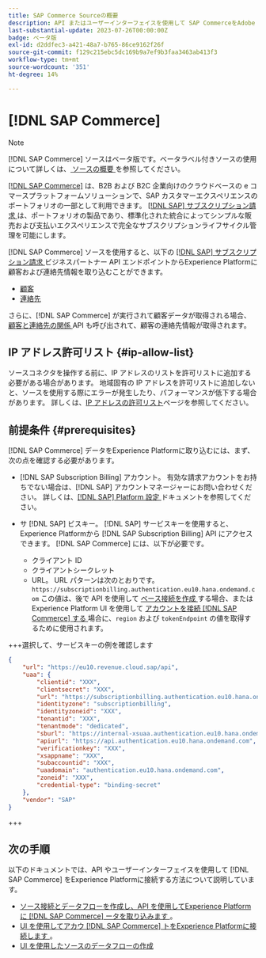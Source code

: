 ```yaml
---
title: SAP Commerce Sourceの概要
description: API またはユーザーインターフェイスを使用して SAP CommerceをAdobe Experience Platformに接続する方法について説明します。
last-substantial-update: 2023-07-26T00:00:00Z
badge: ベータ版
exl-id: d2ddfec3-a421-48a7-b765-86ce9162f26f
source-git-commit: f129c215ebc5dc169b9a7ef9b3faa3463ab413f3
workflow-type: tm+mt
source-wordcount: '351'
ht-degree: 14%

---
```


# [!DNL SAP Commerce]

>[!NOTE]
>
>[!DNL SAP Commerce] ソースはベータ版です。ベータラベル付きソースの使用について詳しくは、[ ソースの概要 ](../../home.md#terms-and-conditions) を参照してください。

[[!DNL SAP Commerce]](https://www.sap.com/india/products/acquired-brands/what-is-hybris.html) は、B2B および B2C 企業向けのクラウドベースの e コマースプラットフォームソリューションで、SAP カスタマーエクスペリエンスのポートフォリオの一部として利用できます。 [[!DNL SAP]  サブスクリプション請求 ](https://www.sap.com/products/financial-management/subscription-billing.html) は、ポートフォリオの製品であり、標準化された統合によってシンプルな販売および支払いエクスペリエンスで完全なサブスクリプションライフサイクル管理を可能にします。

[!DNL SAP Commerce] ソースを使用すると、以下の [[!DNL SAP]  サブスクリプション請求 ](https://www.sap.com/products/financial-management/subscription-billing.html) ビジネスパートナー API エンドポイントからExperience Platformに顧客および連絡先情報を取り込むことができます。

* [ 顧客 ](https://api.sap.com/api/BusinessPartner_APIs/path/GET_customers)
* [ 連絡先 ](https://api.sap.com/api/BusinessPartner_APIs/path/GET_contacts)

さらに、[!DNL SAP Commerce] が実行されて顧客データが取得される場合、[ 顧客と連絡先の関係 ](https://api.sap.com/api/BusinessPartner_APIs/path/GET_relationships-customer-contacts) API も呼び出されて、顧客の連絡先情報が取得されます。

## IP アドレス許可リスト {#ip-allow-list}

ソースコネクタを操作する前に、IP アドレスのリストを許可リストに追加する必要がある場合があります。 地域固有の IP アドレスを許可リストに追加しないと、ソースを使用する際にエラーが発生したり、パフォーマンスが低下する場合があります。 詳しくは、[IP アドレスの許可リスト](../../ip-address-allow-list.md)ページを参照してください。

## 前提条件 {#prerequisites}

[!DNL SAP Commerce] データをExperience Platformに取り込むには、まず、次の点を確認する必要があります。

* [!DNL SAP Subscription Billing] アカウント。 有効な請求アカウントをお持ちでない場合は、[!DNL SAP] アカウントマネージャーにお問い合わせください。 詳しくは、[[!DNL SAP] Platform 設定 ](https://help.sap.com/doc/5fd179965d5145fbbe7f2a7aa1272338/latest/en-US/PlatformConfiguration.pdf) ドキュメントを参照してください。

* サ [!DNL SAP] ビスキー。 [!DNL SAP] サービスキーを使用すると、Experience Platformから [!DNL SAP Subscription Billing] API にアクセスできます。 [!DNL SAP Commerce] には、以下が必要です。
   * クライアント ID
   * クライアントシークレット
   * URL。 URL パターンは次のとおりです。`https://subscriptionbilling.authentication.eu10.hana.ondemand.com` この値は、後で API を使用して [ ベース接続を作成 ](../../tutorials/api/create/ecommerce/sap-commerce.md#base-connection) する場合、またはExperience Platform UI を使用して [ アカウントを接続  [!DNL SAP Commerce]  する ](../../tutorials/ui/create/ecommerce/sap-commerce.md#connect-account) 場合に、`region` および `tokenEndpoint` の値を取得するために使用されます。

+++選択して、サービスキーの例を確認します

```json
{ 
    "url": "https://eu10.revenue.cloud.sap/api",
    "uaa": {
        "clientid": "XXX",
        "clientsecret": "XXX",
        "url": "https://subscriptionbilling.authentication.eu10.hana.ondemand.com",
        "identityzone": "subscriptionbilling",
        "identityzoneid": "XXX",
        "tenantid": "XXX",
        "tenantmode": "dedicated",
        "sburl": "https://internal-xsuaa.authentication.eu10.hana.ondemand.com",
        "apiurl": "https://api.authentication.eu10.hana.ondemand.com",
        "verificationkey": "XXX",
        "xsappname": "XXX",
        "subaccountid": "XXX",
        "uaadomain": "authentication.eu10.hana.ondemand.com",
        "zoneid": "XXX",
        "credential-type": "binding-secret"
    },
    "vendor": "SAP"
}
```

+++

## 次の手順

以下のドキュメントでは、API やユーザーインターフェイスを使用して [!DNL SAP Commerce] をExperience Platformに接続する方法について説明しています。

* [ ソース接続とデータフローを作成し、API を使用してExperience Platformに  [!DNL SAP Commerce]  ータを取り込みます ](../../tutorials/api/create/ecommerce/sap-commerce.md)。
* [UI を使用してアカウ  [!DNL SAP Commerce]  トをExperience Platformに接続します ](../../tutorials/ui/create/ecommerce/sap-commerce.md)。
* [UI を使用したソースのデータフローの作成](../../tutorials/ui/dataflow/ecommerce.md)
